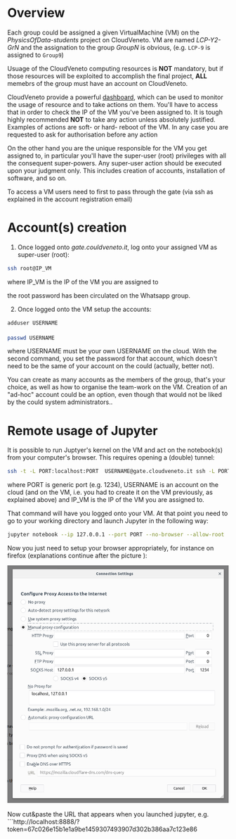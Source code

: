 # Overview

Each group could be assigned a given VirtualMachine (VM) on the *PhysicsOfData-students* project on CloudVeneto.
VM are named *LCP-Y2-GrN* and the assignation to the group *GroupN* is obvious, (e.g. `LCP-9` is assigned to `Group9`)

Usuage of the CloudVeneto computing resources is **NOT** mandatory, but if those resources will be exploited to accomplish the final project, **ALL** memebrs of the group must have an account on CloudVeneto.

CloudVeneto provide a powerful [dashboard](https://cloud-areapd.pd.infn.it/dashboard/project/), which can be used to monitor the usage of resource and to take actions on them. You'll have to access that in order to check the IP of the VM you've been assigned to.
It is tough highly recommended **NOT** to take any action unless absolutely justified. Examples of actions are soft- or hard- reboot of the VM. In any case you are requested to ask for authorisation before any action  

On the other hand you are the unique responsible for the VM you get assigned to, in particular you'll have the super-user (root) privileges with all the consequent super-powers. Any super-user action should be executed upon your judgment only. This includes creation of accounts, installation of software, and so on.

To access a VM users need to first to pass through the gate (via ssh as explained in the account registration email)

# Account(s) creation

1. Once logged onto *gate.couldveneto.it*, log onto your assigned VM as super-user (root):

```bash
ssh root@IP_VM
```

where IP_VM is the IP of the VM you are assigned to 

the root password has been circulated on the Whatsapp group.

2. Once logged onto the VM setup the accounts:

```bash
adduser USERNAME

passwd USERNAME
```

where USERNAME must be your own USERNAME on the cloud. With the second command, you set the password for that account, which doesn't need to be the same of your account on the could (actually, better not).

You can create as many accounts as the members of the group, that's your choice, as well as how to organise the team-work on the VM.
Creation of an "ad-hoc" account could be an option, even though that would not be liked by the could system administrators..

# Remote usage of Jupyter

It is possible to run Juptyer's kernel on the VM and act on the notebook(s) from your computer's browser. This requires opening a (double) tunnel:

```bash
ssh -t -L PORT:localhost:PORT  USERNAME@gate.cloudveneto.it ssh -L PORT:localhost:PORT USERNAME@IP_VM
```

where PORT is generic port (e.g. 1234), USERNAME is an account on the cloud (and on the VM, i.e. you had to create it on the VM previously, as explained above) and IP_VM is the IP of the VM you are assigned to.

That command will have you logged onto your VM. At that point you need to go to your working directory and launch Jupyter in the following way:

```bash
jupyter notebook --ip 127.0.0.1 --port PORT --no-browser --allow-root
```

Now you just need to setup your browser appropriately, for instance on firefox (explanations continue after the picture ):

![alt text](./FirefoxSetup.png)

Now cut&paste the URL that appears when you launched jupyter, e.g. ```http://localhost:8888/?token=67c026e15b1e1a9be1459307493907d302b386aa7c123e86
```
